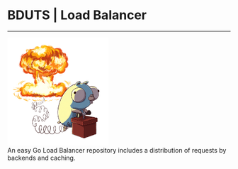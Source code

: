 # BDUTS | Load Balancer
<hr>
<img alt="BDUTS!!! Gopher has blown up the logo" src="./logo/bduts_logo.png" width="228"><br>
An easy Go Load Balancer repository includes a distribution of requests by backends and caching.



